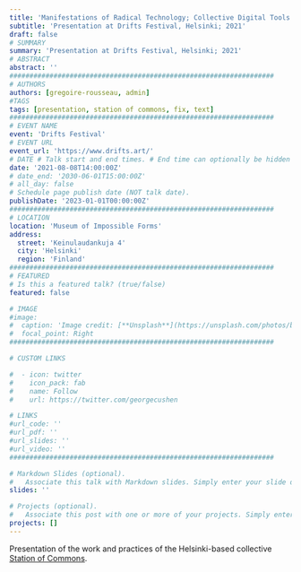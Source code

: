 ```yaml
---
title: 'Manifestations of Radical Technology; Collective Digital Tools'
subtitle: 'Presentation at Drifts Festival, Helsinki; 2021'
draft: false
# SUMMARY
summary: 'Presentation at Drifts Festival, Helsinki; 2021'
# ABSTRACT 
abstract: ''
##################################################################
# AUTHORS 
authors: [gregoire-rousseau, admin]
#TAGS
tags: [presentation, station of commons, fix, text]
##################################################################
# EVENT NAME 
event: 'Drifts Festival'
# EVENT URL 
event_url: 'https://www.drifts.art/'
# DATE # Talk start and end times. # End time can optionally be hidden by prefixing the line with `#`.
date: '2021-08-08T14:00:00Z'
# date_end: '2030-06-01T15:00:00Z'
# all_day: false
# Schedule page publish date (NOT talk date).
publishDate: '2023-01-01T00:00:00Z'
##################################################################
# LOCATION 
location: 'Museum of Impossible Forms'
address:
  street: 'Keinulaudankuja 4'
  city: 'Helsinki'
  region: 'Finland'
##################################################################
# FEATURED
# Is this a featured talk? (true/false)
featured: false

# IMAGE 
#image:
#  caption: 'Image credit: [**Unsplash**](https://unsplash.com/photos/bzdhc5b3Bxs)'
#  focal_point: Right
##################################################################

# CUSTOM LINKS 

#  - icon: twitter
#    icon_pack: fab
#    name: Follow
#    url: https://twitter.com/georgecushen

# LINKS 
#url_code: ''
#url_pdf: ''
#url_slides: ''
#url_video: ''
##################################################################

# Markdown Slides (optional).
#   Associate this talk with Markdown slides. Simply enter your slide deck's filename without extension. Otherwise, set `slides = ""`.
slides: ''

# Projects (optional).
#   Associate this post with one or more of your projects. Simply enter your project's folder or file name without extension. Otherwise, set `projects = []`.
projects: []
---
```


Presentation of the work and practices of the Helsinki-based collective [Station of Commons](https://site.stationofcommons.org/).